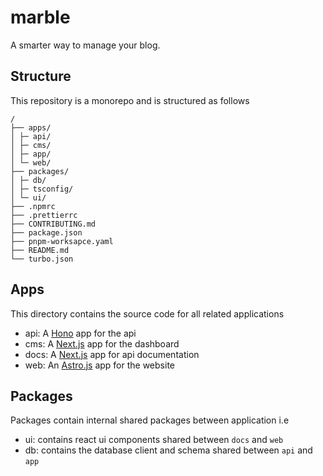 # marble

A smarter way to manage your blog.

## Structure

This repository is a monorepo and is structured as follows

```text
/
├── apps/
│ ├─ api/
│ ├─ cms/
│ ├─ app/  
│ └─ web/
├── packages/
│ ├─ db/
│ ├─ tsconfig/
│ └─ ui/
├── .npmrc
├── .prettierrc
├── CONTRIBUTING.md
├── package.json
├── pnpm-worksapce.yaml
├── README.md
└── turbo.json
```

## Apps

This directory contains the source code for all related applications

- api: A [Hono](https://hono.dev) app for the api
- cms: A [Next.js](https://nextjs.org) app for the dashboard
- docs: A [Next.js](https://nextjs.org) app for api documentation
- web: An [Astro.js](https://astro.build) app for the website

## Packages

Packages contain internal shared packages between application i.e

- ui: contains react ui components shared between `docs` and `web`
- db: contains the database client and schema shared between `api` and `app`
